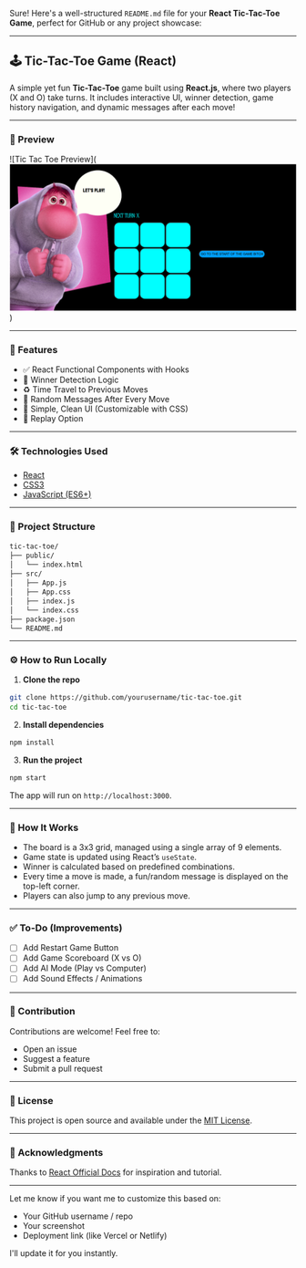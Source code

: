 Sure! Here's a well-structured `README.md` file for your **React Tic-Tac-Toe Game**, perfect for GitHub or any project showcase:

---

## 🕹️ Tic-Tac-Toe Game (React)

A simple yet fun **Tic-Tac-Toe** game built using **React.js**, where two players (X and O) take turns. It includes interactive UI, winner detection, game history navigation, and dynamic messages after each move!

---

### 📸 Preview

![Tic Tac Toe Preview](![alt text](image.png))


---

### 🚀 Features

* ✅ React Functional Components with Hooks
* 🧠 Winner Detection Logic
* ♻️ Time Travel to Previous Moves
* 💬 Random Messages After Every Move
* 🎨 Simple, Clean UI (Customizable with CSS)
* 🔁 Replay Option

---

### 🛠️ Technologies Used

* [React](https://reactjs.org/)
* [CSS3](https://developer.mozilla.org/en-US/docs/Web/CSS)
* [JavaScript (ES6+)](https://developer.mozilla.org/en-US/docs/Web/JavaScript)

---

### 📂 Project Structure

```
tic-tac-toe/
├── public/
│   └── index.html
├── src/
│   ├── App.js
│   ├── App.css
│   ├── index.js
│   └── index.css
├── package.json
└── README.md
```

---

### ⚙️ How to Run Locally

1. **Clone the repo**

```bash
git clone https://github.com/yourusername/tic-tac-toe.git
cd tic-tac-toe
```

2. **Install dependencies**

```bash
npm install
```

3. **Run the project**

```bash
npm start
```

The app will run on `http://localhost:3000`.

---

### 🧠 How It Works

* The board is a 3x3 grid, managed using a single array of 9 elements.
* Game state is updated using React’s `useState`.
* Winner is calculated based on predefined combinations.
* Every time a move is made, a fun/random message is displayed on the top-left corner.
* Players can also jump to any previous move.

---

### ✅ To-Do (Improvements)

* [ ] Add Restart Game Button
* [ ] Add Game Scoreboard (X vs O)
* [ ] Add AI Mode (Play vs Computer)
* [ ] Add Sound Effects / Animations

---

### 🤝 Contribution

Contributions are welcome! Feel free to:

* Open an issue
* Suggest a feature
* Submit a pull request

---

### 📄 License

This project is open source and available under the [MIT License](LICENSE).

---

### 🙌 Acknowledgments

Thanks to [React Official Docs](https://reactjs.org/tutorial/tutorial.html) for inspiration and tutorial.

---

Let me know if you want me to customize this based on:

* Your GitHub username / repo
* Your screenshot
* Deployment link (like Vercel or Netlify)

I'll update it for you instantly.
